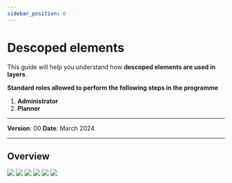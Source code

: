 ```yaml
---
sidebar_position: 6
---
```


# Descoped elements

This guide will help you understand how **descoped elements are used in layers**.

**Standard roles allowed to perform the following steps in the programme**

1.	**Administrator**
2.  **Planner**

------------

**Version**: 00
**Date**: March 2024

------------
## **Overview**

![](/img/DescopedElements/DescopedElements.png)
![](/img/DescopedElements/DescopedElements(2).png)
![](/img/DescopedElements/DescopedElements(3).png)
![](/img/DescopedElements/DescopedElements(4).png)
![](/img/DescopedElements/DescopedElements(5).png)
![](/img/DescopedElements/DescopedElements(6).png)